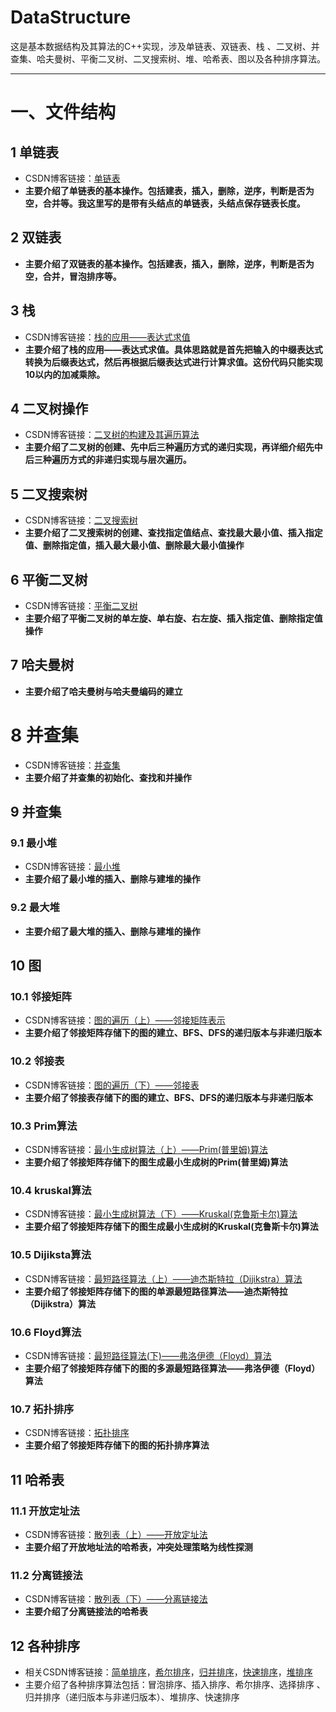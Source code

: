 # DataStructure
这是基本数据结构及其算法的C++实现，涉及单链表、双链表、栈 、二叉树、并查集、哈夫曼树、平衡二叉树、二叉搜索树、堆、哈希表、图以及各种排序算法。

---
# 一、文件结构

## 1 单链表

 - CSDN博客链接：[单链表](https://daipuweiai.blog.csdn.net/article/details/77148472)
 -  **主要介绍了单链表的基本操作。包括建表，插入，删除，逆序，判断是否为空，合并等。我这里写的是带有头结点的单链表，头结点保存链表长度。**

## 2 双链表
 -  **主要介绍了双链表的基本操作。包括建表，插入，删除，逆序，判断是否为空，合并，冒泡排序等。**

## 3 栈
 - CSDN博客链接：[栈的应用——表达式求值](https://daipuweiai.blog.csdn.net/article/details/77508171)
 -  **主要介绍了栈的应用——表达式求值。具体思路就是首先把输入的中缀表达式转换为后缀表达式，然后再根据后缀表达式进行计算求值。这份代码只能实现10以内的加减乘除。**

## 4 二叉树操作
 - CSDN博客链接：[二叉树的构建及其遍历算法](https://daipuweiai.blog.csdn.net/article/details/77531651)
 -  **主要介绍了二叉树的创建、先中后三种遍历方式的递归实现，再详细介绍先中后三种遍历方式的非递归实现与层次遍历。**

## 5 二叉搜索树
 - CSDN博客链接：[二叉搜索树](https://daipuweiai.blog.csdn.net/article/details/77720865)
 -  **主要介绍了二叉搜索树的创建、查找指定值结点、查找最大最小值、插入指定值、删除指定值，插入最大最小值、删除最大最小值操作**
 

## 6 平衡二叉树
 - CSDN博客链接：[平衡二叉树](https://daipuweiai.blog.csdn.net/article/details/77751134)
 -  **主要介绍了平衡二叉树的单左旋、单右旋、右左旋、插入指定值、删除指定值操作**

## 7 哈夫曼树
 -  **主要介绍了哈夫曼树与哈夫曼编码的建立**

# 8 并查集
 - CSDN博客链接：[并查集](https://daipuweiai.blog.csdn.net/article/details/77679030)
 -  **主要介绍了并查集的初始化、查找和并操作**

## 9 并查集

### 9.1 最小堆
 - CSDN博客链接：[最小堆](https://daipuweiai.blog.csdn.net/article/details/77776911)
 -  **主要介绍了最小堆的插入、删除与建堆的操作**
### 9.2 最大堆
 -  **主要介绍了最大堆的插入、删除与建堆的操作**

## 10 图
### 10.1 邻接矩阵
 - CSDN博客链接：[图的遍历（上）——邻接矩阵表示](https://daipuweiai.blog.csdn.net/article/details/77897881)
 -  **主要介绍了邻接矩阵存储下的图的建立、BFS、DFS的递归版本与非递归版本**
 
### 10.2 邻接表
 - CSDN博客链接：[图的遍历（下）——邻接表](https://daipuweiai.blog.csdn.net/article/details/77921966)
 -  **主要介绍了邻接表存储下的图的建立、BFS、DFS的递归版本与非递归版本**
### 10.3 Prim算法
 - CSDN博客链接：[最小生成树算法（上）——Prim(普里姆)算法](https://daipuweiai.blog.csdn.net/article/details/77985294)
 -  **主要介绍了邻接矩阵存储下的图生成最小生成树的Prim(普里姆)算法**
### 10.4 kruskal算法
 - CSDN博客链接：[最小生成树算法（下）——Kruskal(克鲁斯卡尔)算法](https://daipuweiai.blog.csdn.net/article/details/77987425)
 -  **主要介绍了邻接矩阵存储下的图生成最小生成树的Kruskal(克鲁斯卡尔)算法**

### 10.5 Dijiksta算法
 - CSDN博客链接：[最短路径算法（上）——迪杰斯特拉（Dijikstra）算法](https://daipuweiai.blog.csdn.net/article/details/77949979)
 -  **主要介绍了邻接矩阵存储下的图的单源最短路径算法——迪杰斯特拉（Dijikstra）算法**
 
### 10.6 Floyd算法
 - CSDN博客链接：[最短路径算法(下)——弗洛伊德（Floyd）算法](https://daipuweiai.blog.csdn.net/article/details/77964810)
 -  **主要介绍了邻接矩阵存储下的图的多源最短路径算法——弗洛伊德（Floyd）算法**

### 10.7 拓扑排序
 - CSDN博客链接：[拓扑排序](https://daipuweiai.blog.csdn.net/article/details/78004990)
 -  **主要介绍了邻接矩阵存储下的图的拓扑排序算法**
## 11 哈希表
### 11.1 开放定址法
 - CSDN博客链接：[散列表（上）——开放定址法](https://daipuweiai.blog.csdn.net/article/details/78044445)
 -  **主要介绍了开放地址法的哈希表，冲突处理策略为线性探测**
### 11.2 分离链接法
 - CSDN博客链接：[散列表（下）——分离链接法](https://daipuweiai.blog.csdn.net/article/details/78045574)
 -  **主要介绍了分离链接法的哈希表** 
## 12 各种排序
 - 相关CSDN博客链接：[简单排序](https://daipuweiai.blog.csdn.net/article/details/78077411)，[希尔排序](https://daipuweiai.blog.csdn.net/article/details/78077729)，[归并排序](https://daipuweiai.blog.csdn.net/article/details/78079184)，[快速排序](https://daipuweiai.blog.csdn.net/article/details/78079983)，[堆排序](https://daipuweiai.blog.csdn.net/article/details/78078821)
 - 主要介绍了各种排序算法包括：冒泡排序、插入排序、希尔排序、选择排序 、归并排序（递归版本与非递归版本）、堆排序、快速排序
